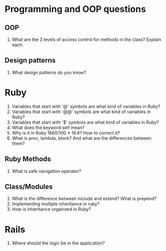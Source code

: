 # Programming and OOP questions

## OOP

1. What are the 3 levels of access control for methods in the class? Explain each.

## Design patterns 

1. What design patterns do you know?

# Ruby

1. Variables that start with '@' symbols are what kind of variables in Ruby?
1. Variables that start with '@@' symbols are what kind of variables in Ruby?
1. Variables that start with '$' symbols are what kind of variables in Ruby?
1. What does the keyword self mean?
1. Why is it in Ruby 1660/100 ≠ 16.6? How to correct it?
1. What is proc, lambda, block? And what are the differences between them?

## Ruby Methods

1.  What is safe navigation operator?

## Class/Modules

1. What is the difference between include and extend? What is prepend?
1. Implementing multiple inheritance in ruby?
1. How is inheritance organized in Ruby?

# Rails

1. Where should the logic be in the application?
